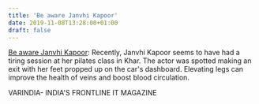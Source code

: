 ```yaml
---
title: 'Be aware Janvhi Kapoor'
date: 2019-11-08T13:28:00+01:00
draft: false
---
```


[Be aware Janvhi Kapoor](https://varindia.com/news/be-aware-janvhi-kapoor#.XcVfTFwkdUA.blogger): Recently, Janvhi Kapoor seems to have had a tiring session at her pilates class in Khar. The actor was spotted making an exit with her feet propped up on the car's dashboard. Elevating legs can improve the health of veins and boost blood circulation.  
  
VARINDIA- INDIA'S FRONTLINE IT MAGAZINE